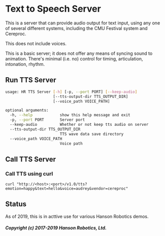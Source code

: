 # Text to Speech Server

This is a server that can provide audio output for text input, using any one
of several different systems, including the CMU Festival system and Cereproc.

This does not include voices.

This is a basic server; it does not offer any means of syncing sound to animation.
There's minimal (i.e. no) control for timing, articulation, intonation, rhythm.

## Run TTS Server

```bash
usage: HR TTS Server [-h] [-p, --port PORT] [--keep-audio]
                     [--tts-output-dir TTS_OUTPUT_DIR]
                     [--voice_path VOICE_PATH]

optional arguments:
  -h, --help            show this help message and exit
  -p, --port PORT       Server port
  --keep-audio          Whether or not keep tts audio on server
  --tts-output-dir TTS_OUTPUT_DIR
                        TTS wave data save directory
  --voice_path VOICE_PATH
                        Voice path
```

## Call TTS Server

### Call TTS using curl

`curl "http://<host>:<port>/v1.0/tts?emotion=happy&text=hello&voice=audrey&vendor=cereproc"`

## Status
As of 2019, this is in acttive use for various Hanson Robotics demos.

##### Copyright (c) 2017-2019 Hanson Robotics, Ltd. 
